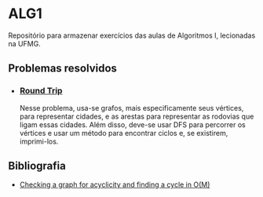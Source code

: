# ALG1
Repositório para armazenar exercícios das aulas de Algoritmos I, lecionadas na UFMG.

## Problemas resolvidos
<ul>
  <h3><li><a href="https://cses.fi/problemset/task/1669" title="">Round Trip</a></li></h3>
  <p>Nesse problema, usa-se grafos, mais especificamente seus vértices, para representar cidades, e as arestas para representar as rodovias que ligam essas cidades. Além disso, deve-se usar DFS para percorrer os vértices e usar um método para encontrar ciclos e, se existirem, imprimi-los.</p>
</ul>

## Bibliografia
<ul>
  <li><a href="https://cp-algorithms.com/graph/finding-cycle.html)https://cp-algorithms.com/graph/finding-cycle.html" title="Link">Checking a graph for acyclicity and finding a cycle in O(M)</a></li>
</ul>
